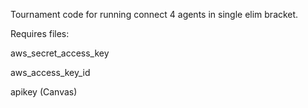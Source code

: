 Tournament code for running connect 4 agents in single elim bracket.

Requires files:

aws_secret_access_key

aws_access_key_id

apikey (Canvas)
